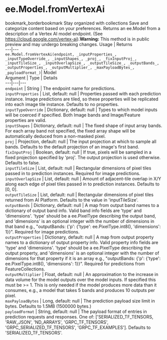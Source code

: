  
#  ee.Model.fromVertexAi
bookmark_borderbookmark Stay organized with collections  Save and categorize content based on your preferences.
Returns an ee.Model from a description of a Vertex AI model endpoint. (See https://cloud.google.com/vertex-ai).**Warning:** This method is in public preview and may undergo breaking changes.
Usage | Returns  
---|---  
`ee.Model.fromVertexAi(endpoint, _inputProperties_, _inputTypeOverride_, _inputShapes_, _proj_, _fixInputProj_, _inputTileSize_, _inputOverlapSize_, _outputTileSize_, _outputBands_, _outputProperties_, _outputMultiplier_, _maxPayloadBytes_, _payloadFormat_)`|  Model  
Argument | Type | Details  
---|---|---  
`endpoint` | String | The endpoint name for predictions.  
`inputProperties` | List, default: null | Properties passed with each prediction instance. Image predictions are tiled, so these properties will be replicated into each image tile instance. Defaults to no properties.  
`inputTypeOverride` | Dictionary, default: null | Types to which model inputs will be coerced if specified. Both Image bands and Image/Feature properties are valid.  
`inputShapes` | Dictionary, default: null | The fixed shape of input array bands. For each array band not specified, the fixed array shape will be automatically deduced from a non-masked pixel.  
`proj` | Projection, default: null | The input projection at which to sample all bands. Defaults to the default projection of an image's first band.  
`fixInputProj` | Boolean, default: null | If true, pixels will be sampled in a fixed projection specified by 'proj'. The output projection is used otherwise. Defaults to false.  
`inputTileSize` | List, default: null | Rectangular dimensions of pixel tiles passed in to prediction instances. Required for image predictions.  
`inputOverlapSize` | List, default: null | Amount of adjacent-tile overlap in X/Y along each edge of pixel tiles passed in to prediction instances. Defaults to [0, 0].  
`outputTileSize` | List, default: null | Rectangular dimensions of pixel tiles returned from AI Platform. Defaults to the value in 'inputTileSize'.  
`outputBands` | Dictionary, default: null | A map from output band names to a dictionary of output band info. Valid band info fields are 'type' and 'dimensions'. 'type' should be a ee.PixelType describing the output band, and 'dimensions' is an optional integer with the number of dimensions in that band e.g., "outputBands: {'p': {'type': ee.PixelType.int8(), 'dimensions': 1}}". Required for image predictions.  
`outputProperties` | Dictionary, default: null | A map from output property names to a dictionary of output property info. Valid property info fields are 'type' and 'dimensions'. 'type' should be a ee.PixelType describing the output property, and 'dimensions' is an optional integer with the number of dimensions for that property if it is an array e.g., "outputBands: {'p': {'type': ee.PixelType.int8(), 'dimensions': 1}}". Required for predictions from FeatureCollections.  
`outputMultiplier` | Float, default: null | An approximation to the increase in data volume for the model outputs over the model inputs. If specified this must be >= 1. This is only needed if the model produces more data than it consumes, e.g., a model that takes 5 bands and produces 10 outputs per pixel.  
`maxPayloadBytes` | Long, default: null | The prediction payload size limit in bytes. Defaults to 1.5MB (1500000 bytes.)  
`payloadFormat` | String, default: null | The payload format of entries in prediction requests and responses. One of: ['SERIALIZED_TF_TENSORS, 'RAW_JSON', 'ND_ARRAYS', 'GRPC_TF_TENSORS', 'GRPC_SERIALIZED_TF_TENSORS', 'GRPC_TF_EXAMPLES']. Defaults to 'SERIALIZED_TF_TENSORS'.  
